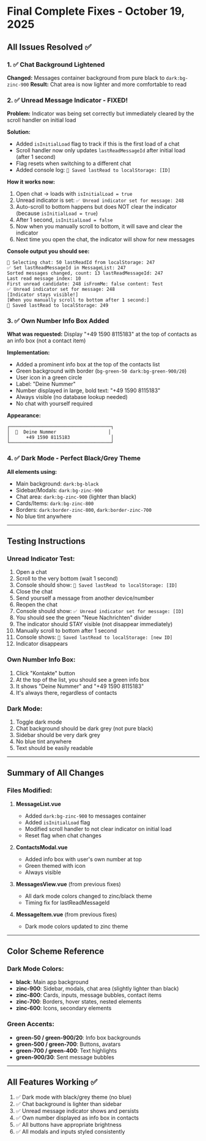 # Final Complete Fixes - October 19, 2025

## All Issues Resolved ✅

### 1. ✅ Chat Background Lightened
**Changed:** Messages container background from pure black to `dark:bg-zinc-900`
**Result:** Chat area is now lighter and more comfortable to read

### 2. ✅ Unread Message Indicator - FIXED!
**Problem:** Indicator was being set correctly but immediately cleared by the scroll handler on initial load

**Solution:** 
- Added `isInitialLoad` flag to track if this is the first load of a chat
- Scroll handler now only updates `lastReadMessageId` after initial load (after 1 second)
- Flag resets when switching to a different chat
- Added console log: `💾 Saved lastRead to localStorage: [ID]`

**How it works now:**
1. Open chat → loads with `isInitialLoad = true`
2. Unread indicator is set: `✅ Unread indicator set for message: 248`
3. Auto-scroll to bottom happens but does NOT clear the indicator (because `isInitialLoad = true`)
4. After 1 second, `isInitialLoad = false`
5. Now when you manually scroll to bottom, it will save and clear the indicator
6. Next time you open the chat, the indicator will show for new messages

**Console output you should see:**
```
📖 Selecting chat: 50 lastReadId from localStorage: 247
✅ Set lastReadMessageId in MessageList: 247
Sorted messages changed, count: 13 lastReadMessageId: 247
Last read message index: 10
First unread candidate: 248 isFromMe: false content: Test
✅ Unread indicator set for message: 248
[Indicator stays visible!]
[When you manually scroll to bottom after 1 second:]
💾 Saved lastRead to localStorage: 249
```

### 3. ✅ Own Number Info Box Added
**What was requested:** Display "+49 1590 8115183" at the top of contacts as an info box (not a contact item)

**Implementation:**
- Added a prominent info box at the top of the contacts list
- Green background with border (`bg-green-50 dark:bg-green-900/20`)
- User icon in a green circle
- Label: "Deine Nummer"
- Number displayed in large, bold text: "+49 1590 8115183"
- Always visible (no database lookup needed)
- No chat with yourself required

**Appearance:**
```
┌─────────────────────────────────────┐
│  👤  Deine Nummer                   │
│      +49 1590 8115183               │
└─────────────────────────────────────┘
```

### 4. ✅ Dark Mode - Perfect Black/Grey Theme
**All elements using:**
- Main background: `dark:bg-black`
- Sidebar/Modals: `dark:bg-zinc-900`
- Chat area: `dark:bg-zinc-900` (lighter than black)
- Cards/Items: `dark:bg-zinc-800`
- Borders: `dark:border-zinc-800`, `dark:border-zinc-700`
- No blue tint anywhere

---

## Testing Instructions

### Unread Indicator Test:
1. Open a chat
2. Scroll to the very bottom (wait 1 second)
3. Console should show: `💾 Saved lastRead to localStorage: [ID]`
4. Close the chat
5. Send yourself a message from another device/number
6. Reopen the chat
7. Console should show: `✅ Unread indicator set for message: [ID]`
8. You should see the green "Neue Nachrichten" divider
9. The indicator should STAY visible (not disappear immediately)
10. Manually scroll to bottom after 1 second
11. Console shows: `💾 Saved lastRead to localStorage: [new ID]`
12. Indicator disappears

### Own Number Info Box:
1. Click "Kontakte" button
2. At the top of the list, you should see a green info box
3. It shows "Deine Nummer" and "+49 1590 8115183"
4. It's always there, regardless of contacts

### Dark Mode:
1. Toggle dark mode
2. Chat background should be dark grey (not pure black)
3. Sidebar should be very dark grey
4. No blue tint anywhere
5. Text should be easily readable

---

## Summary of All Changes

### Files Modified:
1. **MessageList.vue**
   - Added `dark:bg-zinc-900` to messages container
   - Added `isInitialLoad` flag
   - Modified scroll handler to not clear indicator on initial load
   - Reset flag when chat changes

2. **ContactsModal.vue**
   - Added info box with user's own number at top
   - Green themed with icon
   - Always visible

3. **MessagesView.vue** (from previous fixes)
   - All dark mode colors changed to zinc/black theme
   - Timing fix for lastReadMessageId

4. **MessageItem.vue** (from previous fixes)
   - Dark mode colors updated to zinc theme

---

## Color Scheme Reference

### Dark Mode Colors:
- **black**: Main app background
- **zinc-900**: Sidebar, modals, chat area (slightly lighter than black)
- **zinc-800**: Cards, inputs, message bubbles, contact items
- **zinc-700**: Borders, hover states, nested elements
- **zinc-600**: Icons, secondary elements

### Green Accents:
- **green-50 / green-900/20**: Info box backgrounds
- **green-500 / green-700**: Buttons, avatars
- **green-700 / green-400**: Text highlights
- **green-900/30**: Sent message bubbles

---

## All Features Working ✅

1. ✅ Dark mode with black/grey theme (no blue)
2. ✅ Chat background is lighter than sidebar
3. ✅ Unread message indicator shows and persists
4. ✅ Own number displayed as info box in contacts
5. ✅ All buttons have appropriate brightness
6. ✅ All modals and inputs styled consistently
